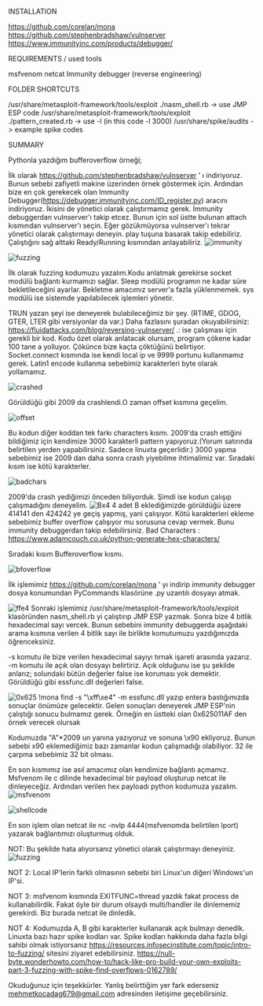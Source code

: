 INSTALLATION 

https://github.com/corelan/mona
https://github.com/stephenbradshaw/vulnserver
https://www.immunityinc.com/products/debugger/


REQUIREMENTS / used tools 

msfvenom
netcat 
Immunity debugger (reverse engineering)

FOLDER SHORTCUTS

/usr/share/metasploit-framework/tools/exploit  ./nasm_shell.rb -> use JMP ESP code
/usr/share/metasploit-framework/tools/exploit  ./pattern_created.rb -> use -l (in this code -l 3000)
/usr/share/spike/audits -> example spike codes


SUMMARY

Pythonla yazdığım bufferoverflow örneği;

İlk olarak https://github.com/stephenbradshaw/vulnserver ' ı indiriyoruz. Bunun sebebi zafiyetli makine üzerinden örnek göstermek için. Ardından bize en çok gerekecek olan Immunity Debugger(https://debugger.immunityinc.com/ID_register.py) aracını 
indiriyoruz. İkisini de yönetici olarak çalıştırmamız gerek. İmmunity debuggerdan vulnserver'ı takip etcez. Bunun için sol üstte bulunan attach kısmından vulnserver'ı seçin. Eğer gözükmüyorsa vulnserver'ı tekrar yönetici olarak çalıştırmayı deneyin. play tuşuna basarak takip edebiliriz. Çalıştığını sağ alttaki Ready/Running kısmından anlayabiliriz.
![immunity](https://user-images.githubusercontent.com/59103139/145373244-d63b56ef-3bfe-4287-bb9f-a5e7035673a9.PNG)

![fuzzing](https://user-images.githubusercontent.com/59103139/145376900-567fe671-05a5-4b05-b473-bff255be6ed7.PNG)

İlk olarak fuzzing kodumuzu yazalım.Kodu anlatmak gerekirse socket modülü bağlantı kurmamızı sağlar. Sleep modülü programın ne kadar süre bekletileceğini ayarlar. Bekletme amacımız server'a fazla yüklenmemek. sys modülü ise sistemde yapılabilecek işlemleri yönetir. 

TRUN yazan şeyi ise deneyerek bulabileceğimiz bir şey. (RTIME, GDOG, GTER, LTER gibi versiyonlar da var.) Daha fazlasını şuradan okuyabilirsiniz: https://fluidattacks.com/blog/reversing-vulnserver/ .: ise çalışması için gerekli bir kod. Kodu özet olarak anlatacak olursam, program çökene kadar 100 tane a yolluyor. Çökünce bize kaçta çöktüğünü belirtiyor.
Socket.connect kısmında ise kendi local ip ve 9999 portunu kullanmamız gerek. Latin1 encode kullanma sebebimiz karakterleri byte olarak yollamamız.

![crashed](https://user-images.githubusercontent.com/59103139/145376823-66f1c508-5b52-4e82-85b4-fd28509b560c.PNG) 

Görüldüğü gibi 2009 da crashlendi.O zaman offset kısmına geçelim.

![offset](https://user-images.githubusercontent.com/59103139/145377122-28d1b666-9546-4a4b-985c-885e68f8eb67.PNG)

Bu kodun diğer koddan tek farkı characters kısmı. 2009'da crash ettiğini bildiğimiz için kendimize 3000 karakterli pattern yapıyoruz.(Yorum satırında belirtilen yerden yapabilirsiniz. Sadece linuxta geçerlidir.) 3000 yapma sebebimiz ise  2009 dan daha sonra crash yiyebilme ihtimalimiz var. Sıradaki kısım ise kötü karakterler.

![badchars](https://user-images.githubusercontent.com/59103139/145377866-c9347ef4-233d-40c1-b403-7f456cc0a581.PNG)

2009'da crash yediğimizi önceden biliyorduk. Şimdi ise kodun çalışıp çalışmadığını deneyelim.
![Bx4](https://user-images.githubusercontent.com/59103139/145378638-8b61eec0-b19c-4eda-a8db-a6d6daa61eae.PNG)
4 adet B eklediğimizde görüldüğü üzere 414141 den 424242 ye geçiş yapmış, yani çalışıyor. Kötü karakterleri ekleme sebebimiz buffer overflow çalışıyor mu sorusuna cevap vermek. Bunu immunity debuggerdan takip edebilirsiniz.
Bad Characters : https://www.adamcouch.co.uk/python-generate-hex-characters/

Sıradaki kısım Bufferoverflow kısmı.

![bfoverflow](https://user-images.githubusercontent.com/59103139/145383730-ac126db0-6ebe-4d4b-9268-53769764d61b.PNG)

İlk işlemimiz https://github.com/corelan/mona ' yı indirip immunity debugger dosya konumundan PyCommands klasörüne .py uzantılı dosyayı atmak.

![ffe4](https://user-images.githubusercontent.com/59103139/145384076-50167b06-01c5-4861-b414-eaa11eeb5c19.PNG)
Sonraki işlemimiz /usr/share/metasploit-framework/tools/exploit klasöründen nasm_shell.rb yi çalıştırıp JMP ESP yazmak. Sonra bize 4 bitlik hexadecimal sayı vercek. Bunun sebebini immunity debuggerda aşağıdaki arama kısmına verilen 4 bitlik sayı ile birlikte komutumuzu yazdığımızda öğrenceksiniz. 

-s komutu ile bize verilen hexadecimal sayıyı tırnak işareti arasında yazarız.
-m komutu ile açık olan dosyayı belirtiriz. Açık olduğunu ise şu şekilde anlarız; solundaki bütün değerler false ise koruması yok demektir. Görüldüğü gibi essfunc.dll değerleri false.


![0x625](https://user-images.githubusercontent.com/59103139/145383983-16ae325c-0204-4522-989a-da87b9d55153.PNG)
!mona find -s "\xff\xe4" -m essfunc.dll yazıp entera bastığımızda sonuçlar önümüze gelecektir. Gelen sonuçları deneyerek JMP ESP'nin çalıştığı sonucu bulmamız gerek. Örneğin en üstteki olan 0x625011AF den örnek verecek olursak 

Kodumuzda "A"*2009 un yanına yazıyoruz ve sonuna \x90 ekliyoruz. Bunun sebebi x90 eklemediğimiz bazı zamanlar kodun çalışmadığı olabiliyor. 32 ile çarpma sebebimiz 32 bit olması.


En son kısmımız ise asıl amacımız olan kendimize bağlantı açmamız. Msfvenom ile c dilinde hexadecimal bir payload oluşturup netcat ile dinleyeceğiz. Ardından verilen hex payloadı python kodumuza yazalım.
![msfvenom](https://user-images.githubusercontent.com/59103139/145384444-de88d80b-2f18-4ebe-80b4-87484ddcf5a3.PNG)


![shellcode](https://user-images.githubusercontent.com/59103139/145384582-e4854bab-eeaf-4f59-bc4f-411523ffc122.PNG)

En son işlem olan netcat ile nc -nvlp 4444(msfvenomda belirtilen lport) yazarak bağlantımızı oluşturmuş olduk.


NOT: Bu şekilde hata alıyorsanız yönetici olarak çalıştırmayı deneyiniz.
![fuzzing](https://user-images.githubusercontent.com/59103139/145384780-b7cd6928-aa00-4968-b106-c5e53e04c7fb.PNG)

NOT 2: Local IP'lerin farklı olmasının sebebi biri Linux'un diğeri Windows'un IP'si. 

NOT 3: msfvenom kısmında EXITFUNC=thread yazdık fakat process de kullanabilirdik. Fakat öyle bir durum olsaydı multi/handler ile dinlememiz gerekirdi. Biz burada netcat ile dinledik.

NOT 4: Kodumuzda A, B gibi karakterler kullanarak açık bulmayı denedik. Linuxta bazı hazır spike kodları var. Spike kodları hakkında daha fazla bilgi sahibi olmak istiyorsanız https://resources.infosecinstitute.com/topic/intro-to-fuzzing/ sitesini ziyaret edebilirsiniz.
https://null-byte.wonderhowto.com/how-to/hack-like-pro-build-your-own-exploits-part-3-fuzzing-with-spike-find-overflows-0162789/

Okuduğunuz için teşekkürler. Yanlış belirttiğim yer fark ederseniz mehmetkocadag679@gmail.com adresinden iletişime geçebilirsiniz.





